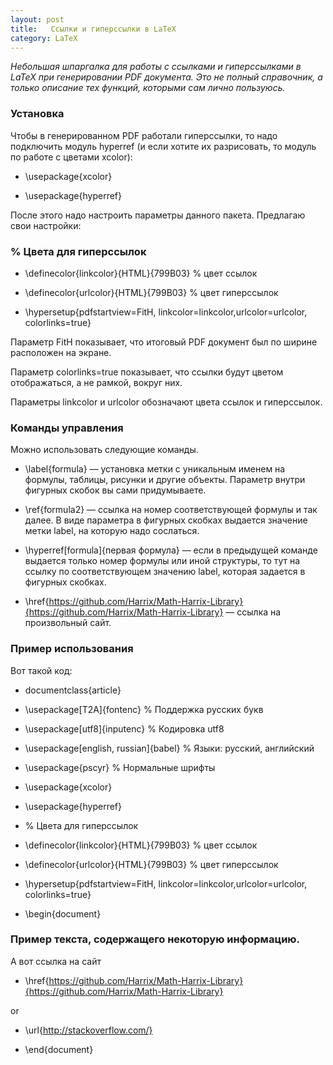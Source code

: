 ```yaml
---
layout: post
title:   Ссылки и гиперссылки в LaTeX
category: LaTeX
---
```


*Небольшая шпаргалка для работы с ссылками и гиперссылками в LaTeX при генерировании PDF документа. Это не полный справочник, а только описание тех функций, которыми сам лично пользуюсь.*

### Установка

Чтобы в генерированном PDF работали гиперссылки, то надо подключить модуль hyperref (и если хотите их разрисовать, то модуль по работе с цветами xcolor):

- \usepackage{xcolor}

- \usepackage{hyperref}

После этого надо настроить параметры данного пакета. Предлагаю свои настройки:

### % Цвета для гиперссылок

- \definecolor{linkcolor}{HTML}{799B03} % цвет ссылок

- \definecolor{urlcolor}{HTML}{799B03} % цвет гиперссылок

- \hypersetup{pdfstartview=FitH,  linkcolor=linkcolor,urlcolor=urlcolor, colorlinks=true}

Параметр FitH показывает, что итоговый PDF документ был по ширине расположен на экране.

Параметр colorlinks=true показывает, что ссылки будут цветом отображаться, а не рамкой, вокруг них.

Параметры linkcolor и urlcolor обозначают цвета ссылок и гиперссылок.

### Команды управления

Можно использовать следующие команды.

- \label{formula} — установка метки с уникальным именем на формулы, таблицы, рисунки и другие объекты. Параметр внутри фигурных скобок вы сами придумываете.

- \ref{formula2} — ссылка на номер соответствующей формулы и так далее. В виде параметра в фигурных скобках выдается значение метки label, на которую надо сослаться.

- \hyperref[formula]{первая формула} — если в предыдущей команде выдается только номер формулы или иной структуры, то тут на ссылку по соответствующем значению label, которая задается в фигурных скобках.

- \href{https://github.com/Harrix/Math-Harrix-Library}{https://github.com/Harrix/Math-Harrix-Library} — ссылка на произвольный сайт.

### Пример использования

Вот такой код:

- documentclass{article}

- \usepackage[T2A]{fontenc} % Поддержка русских букв

- \usepackage[utf8]{inputenc} % Кодировка utf8

- \usepackage[english, russian]{babel} % Языки: русский, английский

- \usepackage{pscyr} % Нормальные шрифты

- \usepackage{xcolor}

- \usepackage{hyperref}

-  % Цвета для гиперссылок

- \definecolor{linkcolor}{HTML}{799B03} % цвет ссылок

- \definecolor{urlcolor}{HTML}{799B03} % цвет гиперссылок

- \hypersetup{pdfstartview=FitH,  linkcolor=linkcolor,urlcolor=urlcolor, colorlinks=true}

- \begin{document}

### Пример текста, содержащего некоторую информацию.

А вот ссылка на сайт 

- \href{https://github.com/Harrix/Math-Harrix-Library}{https://github.com/Harrix/Math-Harrix-Library}

or

- \url{http://stackoverflow.com/}

- \end{document}